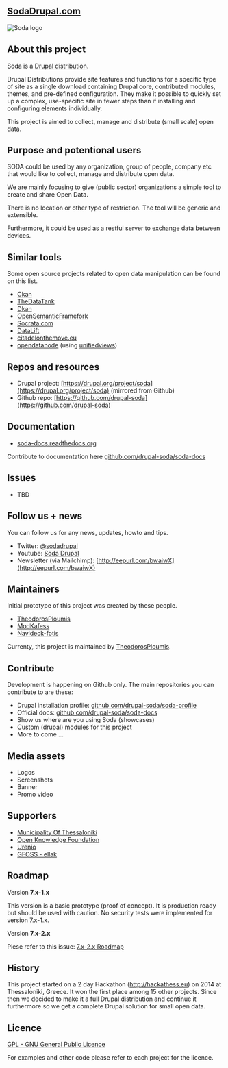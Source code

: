 ## [SodaDrupal.com](http://sodadrupal.com)

![Soda logo](https://www.drupal.org/files/project-images/logo_square_0.png)

## About this project
Soda is a [Drupal distribution](https://www.drupal.org/project/project_distribution).

Drupal Distributions provide site features and functions for a specific type of site as a single download containing Drupal core, contributed modules, themes, and pre-defined configuration. They make it possible to quickly set up a complex, use-specific site in fewer steps than if installing and configuring elements individually.

This project is aimed to collect, manage and distribute (small scale) open data.

## Purpose and potentional users

SODA could be used by any organization, group of people, company etc that would like to collect, manage and distribute open data.

We are mainly focusing to give (public sector) organizations a simple tool to create and share Open Data. 

There is no location or other type of restriction. The tool will be generic and extensible.

Furthermore, it could be used as a restful server to exchange data between devices.

## Similar tools

Some open source projects related to open data manipulation can be found on this list.

- [Ckan](http://ckan.org/)
- [TheDataTank](http://thedatatank.com/)
- [Dkan](http://nucivic.com/dkan/)
- [OpenSemanticFramefork](http://opensemanticframework.org/)
- [Socrata.com](http://www.socrata.com/)
- [DataLift](http://datalift.org/)
- [citadelonthemove.eu](http://www.citadelonthemove.eu/)
- [opendatanode](http://opendatanode.org/) (using [unifiedviews](http://unifiedviews.eu/))

## Repos and resources

- Drupal project: [https://drupal.org/project/soda](https://drupal.org/project/soda) (mirrored from Github)
- Github repo: [https://github.com/drupal-soda](https://github.com/drupal-soda)

## Documentation

- [soda-docs.readthedocs.org](http://soda-docs.readthedocs.org)

Contribute to documentation here [github.com/drupal-soda/soda-docs](https://github.com/drupal-soda/soda-docs)

## Issues

- TBD

## Follow us + news
You can follow us for any news, updates, howto and tips.

- Twitter: [@sodadrupal](http://twitter.com/sodadrupal)
- Youtube: [Soda Drupal](http://www.youtube.com/channel/UC0COZ2mjDc0VKm7Xf0VZw3A)
- Newsletter (via Mailchimp): [http://eepurl.com/bwaiwX](http://eepurl.com/bwaiwX)

## Maintainers
Initial prototype of this project was created by these people.

- [TheodorosPloumis](https://github.com/theodorosploumis)
- [ModKafess](https://github.com/modkaffes)
- [Navideck-fotis](https://github.com/Navideck-fotis)

Currenty, this project is maintained by [TheodorosPloumis](https://github.com/theodorosploumis).

## Contribute

Development is happening on Github only. The main repositories you can contribute to are these:

- Drupal installation profile: [github.com/drupal-soda/soda-profile](https://github.com/drupal-soda/soda-profile)
- Official docs: [github.com/drupal-soda/soda-docs](https://github.com/drupal-soda/soda-docs)
- Show us where are you using Soda (showcases)
- Custom (drupal) modules for this project
- More to come ...

## Media assets

- Logos
- Screenshots
- Banner
- Promo video

## Supporters

- [Municipality Of Thessaloniki](http://www.thessaloniki.gr/)
- [Open Knowledge Foundation](http://okfn.gr)
- [Urenio](http://www.urenio.org/)
- [GFOSS - ellak](https://ellak.gr/)

## Roadmap

Version **7.x-1.x**

This version is a basic prototype (proof of concept). It is production ready but should be used with caution. No security tests were implemented for version 7.x-1.x.

Version **7.x-2.x**

Plese refer to this issue: [7.x-2.x Roadmap](https://github.com/drupal-soda/soda-profile/issues/7)

## History
This project started on a 2 day Hackathon (http://hackathess.eu) on 2014 at Thessaloniki, Greece. 
It won the first place among 15 other projects.
Since then we decided to make it a full Drupal distribution and continue it furthermore so we get a complete Drupal solution for small open data.

## Licence
[GPL - GNU General Public Licence](http://www.gnu.org/licenses/gpl.html)

For examples and other code please refer to each project for the licence.
